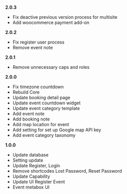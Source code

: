 **2.0.3**
- Fix deactive previous version process for multisite
- Add woocommerce payment add-on

**2.0.2**
- Fix register user process
- Remove event note

**2.0.1**
- Remove unnecessary caps and roles 

**2.0.0**
- Fix timezone countdown
- Rebuild Core
- Update booking detail page
- Update event countdown widget
- Update event category template
- Add event note
- Add booking note
- Add map location for event
- Add setting for set up Google map API key
- Add event category taxonomy


**1.0.0**
- Update database
- Setting update
- Update Register, Login
- Remove shortcodes Lost Password, Reset Password
- Update Capability
- Update UI Register Event
- Event metabox UI
